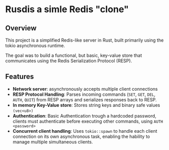 
# Rusdis a simle Redis "clone"


## Overview

This project is a simplified Redis-like server in Rust, built primarily using the tokio asynchronous runtime. 

The goal was to build a functional, but basic, key-value store that communicates using the Redis Serialization Protocol (RESP).

## Features
* **Network server**: asynchronously accepts multiple client connections
* **RESP Protocol Handling**: Parses incoming commands (```SET```, ```GET```, ```DEL```, ```AUTH```, ```QUIT```) from RESP arrays and serializes responses back to RESP.
* **In memory Key-Value store**: Stores string keys and binary safe values ```(vec<u8>)```
* **Authentication**: Basic Authentication trough a hardcoded password, clients must authenticate before executing other commands, using ```AUTH <password>```
* **Concurrent client handling**: Uses ```tokio::spawn``` to handle each client connection on its own asynchronous task, enabling the hability to manage multiple simultaneous clients.
